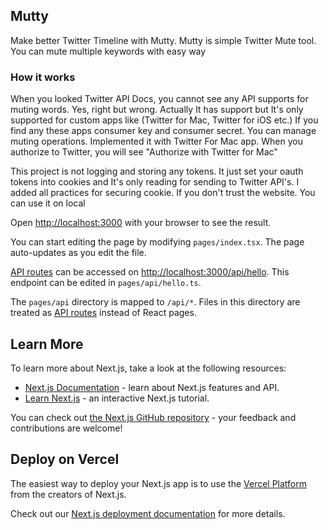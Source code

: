 ## Mutty

Make better Twitter Timeline with Mutty. Mutty is simple Twitter Mute tool. You can mute multiple keywords with easy way
 
### How it works

When you looked Twitter API Docs, you cannot see any API supports for muting words. Yes, right but wrong. Actually It has support but It's only supported for custom apps like (Twitter for Mac, Twitter for iOS etc.) If you find any these apps consumer key and consumer secret. You can manage muting operations. Implemented it with Twitter For Mac app. When you authorize to Twitter, you will see "Authorize with Twitter for Mac"

This project is not logging and storing any tokens. It just set your oauth tokens into cookies and It's only reading for sending to Twitter API's. I added all practices for securing cookie. If you don't trust the website. You can use it on local

Open [http://localhost:3000](http://localhost:3000) with your browser to see the result.

You can start editing the page by modifying `pages/index.tsx`. The page auto-updates as you edit the file.

[API routes](https://nextjs.org/docs/api-routes/introduction) can be accessed on [http://localhost:3000/api/hello](http://localhost:3000/api/hello). This endpoint can be edited in `pages/api/hello.ts`.

The `pages/api` directory is mapped to `/api/*`. Files in this directory are treated as [API routes](https://nextjs.org/docs/api-routes/introduction) instead of React pages.

## Learn More

To learn more about Next.js, take a look at the following resources:

- [Next.js Documentation](https://nextjs.org/docs) - learn about Next.js features and API.
- [Learn Next.js](https://nextjs.org/learn) - an interactive Next.js tutorial.

You can check out [the Next.js GitHub repository](https://github.com/vercel/next.js/) - your feedback and contributions are welcome!

## Deploy on Vercel

The easiest way to deploy your Next.js app is to use the [Vercel Platform](https://vercel.com/new?utm_medium=default-template&filter=next.js&utm_source=create-next-app&utm_campaign=create-next-app-readme) from the creators of Next.js.

Check out our [Next.js deployment documentation](https://nextjs.org/docs/deployment) for more details.
